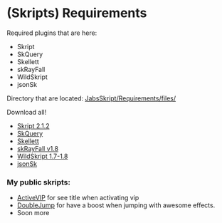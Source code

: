 # (Skripts) Requirements

Required plugins that are here:

 * Skript
 * SkQuery
 * Skellett
 * skRayFall
 * WildSkript
 * jsonSk


Directory that are located: [JabsSkript/Requirements/files/](https://github.com/JabsSkript/Requirements/tree/master/files)

Download all!

 * [Skript 2.1.2](https://github.com/JabsSkript/Requirements/raw/master/files/Skript2.1.2.jar)
 * [SkQuery](https://github.com/JabsSkript/Requirements/raw/master/files/SkQuery.jar)
 * [Skellett](https://github.com/JabsSkript/Requirements/raw/master/files/Skellett.jar)
 * [skRayFall v1.8](https://github.com/JabsSkript/Requirements/raw/master/files/skRayFall_v1.8.jar)
 * [WildSkript 1.7-1.8](https://github.com/JabsSkript/Requirements/raw/master/files/WildSkript1.7-1.8.jar)
 * [jsonSk](https://github.com/JabsSkript/Requirements/blob/master/files/json.sk)


### My public skripts:

 * [ActiveVIP](https://github.com/JabsSkript/activateVip) for see title when activating vip
 * [DoubleJump](https://github.com/JabsSkript/doubleJump) for have a boost when jumping with awesome effects.
 * Soon more
